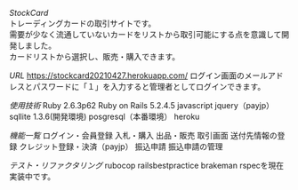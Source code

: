*StockCard*  
トレーディングカードの取引サイトです。  
需要が少なく流通していないカードをリストから取引可能にする点を意識して開発しました。  
カードリストから選択し、販売・購入できます。  

*URL*
https://stockcard20210427.herokuapp.com/
ログイン画面のメールアドレスとパスワードに「１」を入力すると管理者としてログインできます。

*使用技術*
Ruby 2.6.3p62
Ruby on Rails 5.2.4.5
javascript
jquery（payjp）
sqllite 1.3.6(開発環境)
posgresql（本番環境）
heroku

*機能一覧*
ログイン・会員登録
入札・購入
出品・販売
取引画面
送付先情報の登録
クレジット登録・決済（payjp）
振込申請
振込申請の管理

*テスト・リファクタリング*
rubocop
railsbestpractice
brakeman
rspecを現在実装中です。

